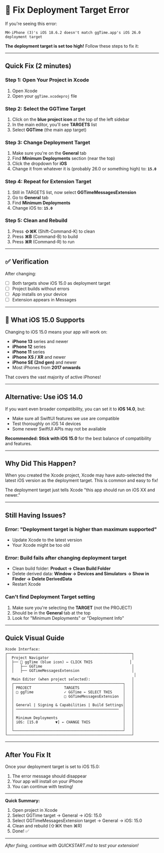 # 🔧 Fix Deployment Target Error

If you're seeing this error:
```
MH-iPhone (3)'s iOS 18.6.2 doesn't match ggTime.app's iOS 26.0 deployment target
```

**The deployment target is set too high!** Follow these steps to fix it:

---

## Quick Fix (2 minutes)

### Step 1: Open Your Project in Xcode
1. Open Xcode
2. Open your `ggTime.xcodeproj` file

### Step 2: Select the GGTime Target
1. Click on the **blue project icon** at the top of the left sidebar
2. In the main editor, you'll see **TARGETS** list
3. Select **GGTime** (the main app target)

### Step 3: Change Deployment Target
1. Make sure you're on the **General** tab
2. Find **Minimum Deployments** section (near the top)
3. Click the dropdown for **iOS**
4. Change it from whatever it is (probably 26.0 or something high) to: **`15.0`**

### Step 4: Repeat for Extension Target
1. Still in TARGETS list, now select **GGTimeMessagesExtension**
2. Go to **General** tab
3. Find **Minimum Deployments**
4. Change iOS to: **`15.0`**

### Step 5: Clean and Rebuild
1. Press **⇧⌘K** (Shift-Command-K) to clean
2. Press **⌘B** (Command-B) to build
3. Press **⌘R** (Command-R) to run

---

## ✅ Verification

After changing:
- [ ] Both targets show iOS 15.0 as deployment target
- [ ] Project builds without errors
- [ ] App installs on your device
- [ ] Extension appears in Messages

---

## 📱 What iOS 15.0 Supports

Changing to iOS 15.0 means your app will work on:
- **iPhone 13** series and newer
- **iPhone 12** series
- **iPhone 11** series
- **iPhone XS / XR** and newer
- **iPhone SE (2nd gen)** and newer
- Most iPhones from **2017 onwards**

That covers the vast majority of active iPhones!

---

## Alternative: Use iOS 14.0

If you want even broader compatibility, you can set it to **iOS 14.0**, but:
- Make sure all SwiftUI features we use are compatible
- Test thoroughly on iOS 14 devices
- Some newer SwiftUI APIs may not be available

**Recommended: Stick with iOS 15.0** for the best balance of compatibility and features.

---

## Why Did This Happen?

When you created the Xcode project, Xcode may have auto-selected the latest iOS version as the deployment target. This is common and easy to fix!

The deployment target just tells Xcode "this app should run on iOS XX and newer."

---

## Still Having Issues?

### Error: "Deployment target is higher than maximum supported"
- Update Xcode to the latest version
- Your Xcode might be too old

### Error: Build fails after changing deployment target
- Clean build folder: **Product → Clean Build Folder**
- Delete derived data: **Window → Devices and Simulators → Show in Finder → Delete DerivedData**
- Restart Xcode

### Can't find Deployment Target setting
1. Make sure you're selecting the **TARGET** (not the PROJECT)
2. Should be in the **General** tab at the top
3. Look for "Minimum Deployments" or "Deployment Info"

---

## Quick Visual Guide

```
Xcode Interface:
┌─────────────────────────────────────────────────────────┐
│  Project Navigator                                      │
│  ├── 📘 ggTime (blue icon) ← CLICK THIS                 │
│  │   ├── GGTime                                         │
│  │   ├── GGTimeMessagesExtension                        │
│                                                          │
│  Main Editor (when project selected):                   │
│  ┌──────────────────────────────────────────────────┐   │
│  │ PROJECT               TARGETS                    │   │
│  │ □ ggTime              ✓ GGTime ← SELECT THIS     │   │
│  │                       □ GGTimeMessagesExtension  │   │
│  │                                                  │   │
│  │ General | Signing & Capabilities | Build Settings│   │
│  │ ───────────────────────────────────────────────  │   │
│  │                                                  │   │
│  │ Minimum Deployments                              │   │
│  │ iOS: [15.0        ▼] ← CHANGE THIS               │   │
│  │                                                  │   │
│  └──────────────────────────────────────────────────┘   │
└─────────────────────────────────────────────────────────┘
```

---

## After You Fix It

Once your deployment target is set to iOS 15.0:
1. The error message should disappear
2. Your app will install on your iPhone
3. You can continue with testing!

---

**Quick Summary:**
1. Open project in Xcode
2. Select GGTime target → General → iOS: 15.0
3. Select GGTimeMessagesExtension target → General → iOS: 15.0  
4. Clean and rebuild (⇧⌘K then ⌘R)
5. Done! ✅

---

*After fixing, continue with QUICKSTART.md to test your extension!*

